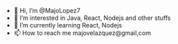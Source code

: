 - 👋 Hi, I’m @MajoLopez7
- 👀 I’m interested in Java, React, Nodejs and other stuffs
- 🌱 I’m currently learning React, Nodejs
- 📫 How to reach me majovelazquez@gmail,com

<!---
MajoLopez7/MajoLopez7 is a ✨ special ✨ repository because its `README.md` (this file) appears on your GitHub profile.
You can click the Preview link to take a look at your changes.
--->

